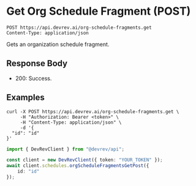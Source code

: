 # Get Org Schedule Fragment (POST)

```http
POST https://api.devrev.ai/org-schedule-fragments.get
Content-Type: application/json
```

Gets an organization schedule fragment.



## Response Body

- 200: Success.

## Examples

```shell
curl -X POST https://api.devrev.ai/org-schedule-fragments.get \
     -H "Authorization: Bearer <token>" \
     -H "Content-Type: application/json" \
     -d '{
  "id": "id"
}'
```

```typescript
import { DevRevClient } from "@devrev/api";

const client = new DevRevClient({ token: "YOUR_TOKEN" });
await client.schedules.orgScheduleFragmentsGetPost({
    id: "id"
});

```